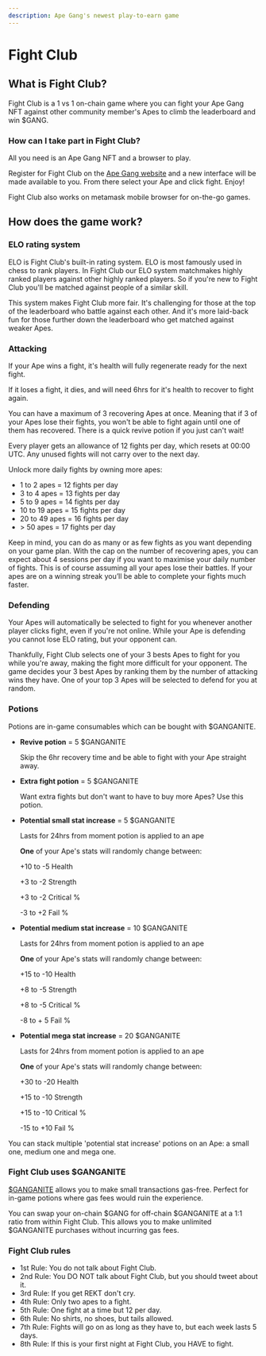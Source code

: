 ```yaml
---
description: Ape Gang's newest play-to-earn game
---
```


# Fight Club

## What is Fight Club?

Fight Club is a 1 vs 1 on-chain game where you can fight your Ape Gang NFT against other community member's Apes to climb the leaderboard and win $GANG.

### How can I take part in Fight Club?

All you need is an Ape Gang NFT and a browser to play.

Register for Fight Club on the [Ape Gang website](https://apegang.art/) and a new interface will be made available to you. From there select your Ape and click fight. Enjoy!

Fight Club also works on metamask mobile browser for on-the-go games.

## How does the game work?

### ELO rating system

ELO is Fight Club's built-in rating system. ELO is most famously used in chess to rank players. In Fight Club our ELO system matchmakes highly ranked players against other highly ranked players. So if you're new to Fight Club you'll be matched against people of a similar skill.&#x20;

This system makes Fight Club more fair. It's challenging for those at the top of the leaderboard who battle against each other. And it's more laid-back fun for those further down the leaderboard who get matched against weaker Apes.

### Attacking

If your Ape wins a fight, it's health will fully regenerate ready for the next fight.&#x20;

If it loses a fight, it dies, and will need 6hrs for it's health to recover to fight again.&#x20;

You can have a maximum of 3 recovering Apes at once. Meaning that if 3 of your Apes lose their fights, you won't be able to fight again until one of them has recovered. There is a quick revive potion if you just can't wait!

Every player gets an allowance of 12 fights per day, which resets at 00:00 UTC. Any unused fights will not carry over to the next day.&#x20;

Unlock more daily fights by owning more apes:

* 1 to 2 apes = 12 fights per day
* 3 to 4 apes = 13 fights per day
* 5 to 9 apes = 14 fights per day
* 10 to 19 apes = 15 fights per day
* 20 to 49 apes = 16 fights per day
* \> 50 apes = 17 fights per day

Keep in mind, you can do as many or as few fights as you want depending on your game plan. With the cap on the number of recovering apes, you can expect about 4 sessions per day if you want to maximise your daily number of fights. This is of course assuming all your apes lose their battles. If your apes are on a winning streak you’ll be able to complete your fights much faster.

### Defending

Your Apes will automatically be selected to fight for you whenever another player clicks fight, even if you're not online. While your Ape is defending you cannot lose ELO rating, but your opponent can.

Thankfully, Fight Club selects one of your 3 bests Apes to fight for you while you're away, making the fight more difficult for your opponent. The game decides your 3 best Apes by ranking them by the number of attacking wins they have. One of your top 3 Apes will be selected to defend for you at random.

### Potions

Potions are in-game consumables which can be bought with $GANGANITE.&#x20;

*   **Revive potion** = 5 $GANGANITE

    Skip the 6hr recovery time and be able to fight with your Ape straight away.
*   **Extra fight potion** = 5 $GANGANITE

    Want extra fights but don't want to have to buy more Apes? Use this potion.
*   **Potential small stat increase** = 5 $GANGANITE

    Lasts for 24hrs from moment potion is applied to an ape

    **One** of your Ape's stats will randomly change between:&#x20;

    \+10 to -5 Health

    \+3 to -2 Strength

    \+3 to -2 Critical %

    \-3 to +2 Fail %
*   **Potential medium stat increase** = 10 $GANGANITE

    Lasts for 24hrs from moment potion is applied to an ape

    **One** of your Ape's stats will randomly change between:&#x20;

    \+15 to -10 Health

    \+8 to -5 Strength

    \+8 to -5 Critical %

    \-8 to + 5 Fail %
*   **Potential mega stat increase** = 20 $GANGANITE

    Lasts for 24hrs from moment potion is applied to an ape&#x20;

    **One** of your Ape's stats will randomly change between:&#x20;

    \+30 to -20 Health

    \+15 to -10 Strength

    \+15 to -10 Critical %

    \-15 to +10 Fail %

You can stack multiple 'potential stat increase' potions on an Ape: a small one, medium one and mega one.

### Fight Club uses $GANGANITE

[$GANGANITE](../../the-ecosystem/usdganganite-coin.md) allows you to make small transactions gas-free. Perfect for in-game potions where gas fees would ruin the experience.

You can swap your on-chain $GANG for off-chain $GANGANITE at a 1:1 ratio from within Fight Club. This allows you to make unlimited $GANGANITE purchases without incurring gas fees.

### Fight Club rules

* 1st Rule: You do not talk about Fight Club.&#x20;
* 2nd Rule: You DO NOT talk about Fight Club, but you should tweet about it.&#x20;
* 3rd Rule: If you get REKT don't cry.
* 4th Rule: Only two apes to a fight.
* 5th Rule: One fight at a time but 12 per day.&#x20;
* 6th Rule: No shirts, no shoes, but tails allowed.&#x20;
* 7th Rule: Fights will go on as long as they have to, but each week lasts 5 days.&#x20;
* 8th Rule: If this is your first night at Fight Club, you HAVE to fight.
